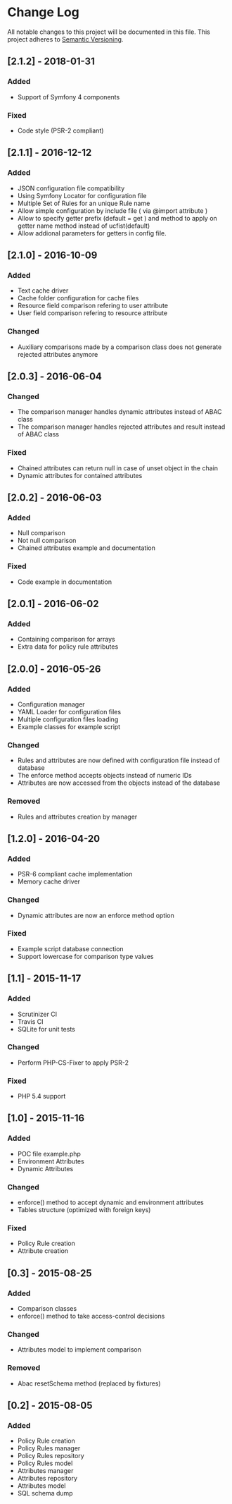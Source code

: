 # Change Log
All notable changes to this project will be documented in this file.
This project adheres to [Semantic Versioning](http://semver.org/).

## [2.1.2] - 2018-01-31
### Added
- Support of Symfony 4 components

### Fixed
- Code style (PSR-2 compliant)

## [2.1.1] - 2016-12-12
### Added
- JSON configuration file compatibility
- Using Symfony Locator for configuration file
- Multiple Set of Rules for an unique Rule name
- Allow simple configuration by include file ( via @import attribute )
- Allow to specify getter prefix (default = get ) and method to apply on getter name method instead of ucfist(default)
- Allow addional parameters for getters in config file.

## [2.1.0] - 2016-10-09
### Added
- Text cache driver
- Cache folder configuration for cache files
- Resource field comparison refering to user attribute
- User field comparison refering to resource attribute

### Changed
- Auxiliary comparisons made by a comparison class does not generate rejected attributes anymore

## [2.0.3] - 2016-06-04
### Changed
- The comparison manager handles dynamic attributes instead of ABAC class
- The comparison manager handles rejected attributes and result instead of ABAC class

### Fixed
- Chained attributes can return null in case of unset object in the chain
- Dynamic attributes for contained attributes

## [2.0.2] - 2016-06-03
### Added
- Null comparison
- Not null comparison
- Chained attributes example and documentation

### Fixed
- Code example in documentation

## [2.0.1] - 2016-06-02
### Added
- Containing comparison for arrays
- Extra data for policy rule attributes

## [2.0.0] - 2016-05-26
### Added
- Configuration manager
- YAML Loader for configuration files
- Multiple configuration files loading
- Example classes for example script

### Changed
- Rules and attributes are now defined with configuration file instead of database
- The enforce method accepts objects instead of numeric IDs
- Attributes are now accessed from the objects instead of the database

### Removed
- Rules and attributes creation by manager

## [1.2.0] - 2016-04-20
### Added
- PSR-6 compliant cache implementation
- Memory cache driver

### Changed
- Dynamic attributes are now an enforce method option

### Fixed
- Example script database connection
- Support lowercase for comparison type values

## [1.1] - 2015-11-17
### Added
- Scrutinizer CI
- Travis CI
- SQLite for unit tests

### Changed
- Perform PHP-CS-Fixer to apply PSR-2

### Fixed
- PHP 5.4 support

## [1.0] - 2015-11-16
### Added
* POC file example.php
* Environment Attributes
* Dynamic Attributes

### Changed
* enforce() method to accept dynamic and environment attributes
* Tables structure (optimized with foreign keys)

### Fixed
* Policy Rule creation
* Attribute creation

## [0.3] - 2015-08-25
### Added
* Comparison classes
* enforce() method to take access-control decisions

### Changed
* Attributes model to implement comparison

### Removed
* Abac resetSchema method (replaced by fixtures)

## [0.2] - 2015-08-05
### Added
* Policy Rule creation
* Policy Rules manager
* Policy Rules repository
* Policy Rules model
* Attributes manager
* Attributes repository
* Attributes model
* SQL schema dump
